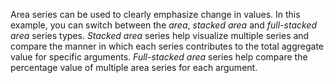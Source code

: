 Area series can be&nbsp;used to&nbsp;clearly emphasize change in&nbsp;values. In&nbsp;this example, you can switch between the _area_, _stacked area_ and _full-stacked area_ series types. _Stacked area_ series help visualize multiple series and compare the manner in&nbsp;which each series contributes to&nbsp;the total aggregate value for specific arguments. _Full-stacked area_ series help compare the percentage value of&nbsp;multiple area series for each argument.